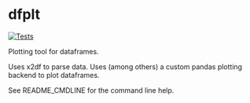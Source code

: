 # dfplt


[![Tests](https://github.com/mb-89/dfplt/actions/workflows/tests.yml/badge.svg)](https://github.com/mb-89/dfplt/actions/workflows/tests.yml)

Plotting tool for dataframes.

Uses x2df to parse data.
Uses (among others) a custom pandas plotting backend to plot dataframes.

See README_CMDLINE for the command line help.